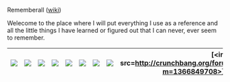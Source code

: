 Rememberall ([wiki](Home))

Welecome to the place where I will put everything I use as a reference and all the little things I have learned or figured out that I can never, ever seem to remember.

[<img src=http://www.programmantra.com/wp-content/uploads/2013/06/algorithms-45x45.png>](Algorithms) | [<img src=http://getbootstrap.com/favicon.ico>](Bootstrap) | [<img src=http://www.stephensottong.com/css3.jpg>](CSS) | [<img src=https://www.digitalocean.com/assets/community/tags/git-8d56b7a01deae2754895d210a5880658.png>](Git) | [<img src=https://bitbucket-assetroot.s3.amazonaws.com/c/photos/2012/May/12/django-hg-git-logo-3096483512-4_avatar.png>](Django) | [<img src=http://www.keystonelearning.com/images/products/icons/java.png>](Java) | [<img src=https://pbs.twimg.com/profile_images/434128303247474688/0W3NMj2D_normal.png>](jQuery) | [<img src=https://fbcdn-profile-a.akamaihd.net/hprofile-ak-xaf1/t1.0-1/p48x48/253978_10150207254411459_8330262_n.jpg>](HTML) | [<img src=http://crunchbang.org/forums/img/avatars/27443.png?m=1366849708>](Sublime Text 3) | [<img src=http://showmedo.com/static/images/menu_icons/front_page/40px/mysql.png>](MySQL) | [<img src=http://www.aeropostale.com/graphics/product_images/pAERO1-17937358_pattern_s22.jpg>](Vagrant) |
  ------|--------|-------|------|------|------|------|------|------|------|------

